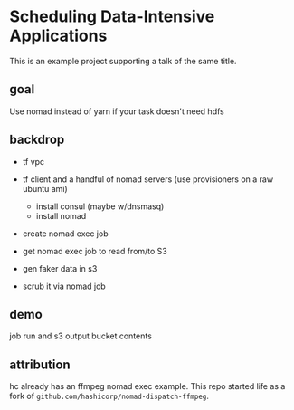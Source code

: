 # Scheduling Data-Intensive Applications

This is an example project supporting a talk of the same title.

## goal

Use nomad instead of yarn if your task doesn't need hdfs


## backdrop

- tf vpc

- tf client and a handful of nomad servers (use provisioners on a raw ubuntu ami)

    - install consul (maybe w/dnsmasq)
    - install nomad

- create nomad exec job

- get nomad exec job to read from/to S3

- gen faker data in s3

- scrub it via nomad job


## demo

job run and s3 output bucket contents


## attribution

hc already has an ffmpeg nomad exec example.  This repo started life as a fork
of `github.com/hashicorp/nomad-dispatch-ffmpeg`.


